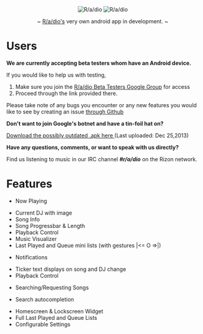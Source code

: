 <p align="center" >
  <img src="https://raw.github.com/R-a-dio/Android-app/master/logo%20small.png" title="R/a/dio">
  <img src="https://github.com/R-a-dio/Android-app/raw/master/radio%20title.png" title="R/a/dio">
</p>

<p align="center" >
    ~ <a href="http://r-a-d.io/">R/a/dio's</a> very own android app in development. ~ 
</p>



# Users
**We are currently accepting beta testers whom have an Android device.**

If you would like to help us with testing,

1. Make sure you join the [R/a/dio Beta Testers Google Group](https://groups.google.com/forum/#!forum/radio-beta-testers-android) for access
2. Proceed through the link provided there.

Please take note of any bugs you encounter or any new features you
would like to see by creating an issue [through Github](https://github.com/R-a-dio/Android-app/issues/new)

**Don't want to join Google's botnet and have a tin-foil hat on?**

[Download the possibly outdated .apk here ](http://www.mediafire.com/download/4xbcbep6bzop3ji/Android-app.apk)
(Last uploaded: Dec 25,2013)

**Have any questions, comments, or want to speak with us directly?** 

Find us listening to music in our IRC channel ***#r/a/dio*** on the Rizon network.


# Features

* Now Playing
 - Current DJ with image
 - Song Info
 - Song Progressbar & Length
 - Playback Control
 - Music Visualizer
 - Last Played and Queue mini lists (with gestures |<= O =>|)
* Notifications
 - Ticker text displays on song and DJ change
 - Playback Control
* Searching/Requesting Songs
 - Search autocompletion
* Homescreen & Lockscreen Widget
* Full Last Played and Queue Lists
* Configurable Settings
